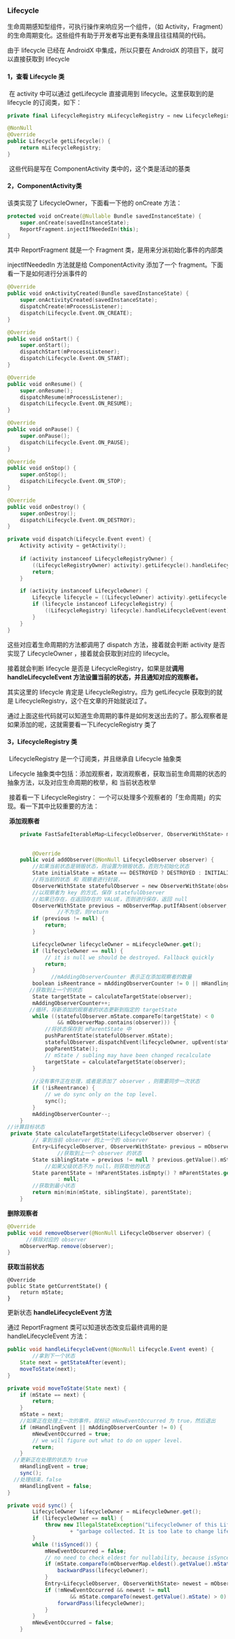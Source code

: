 ### Lifecycle

生命周期感知型组件，可执行操作来响应另一个组件，（如 Activity，Fragment）的生命周期变化。这些组件有助于开发者写出更有条理且往往精简的代码。

由于 lifecycle 已经在 AndroidX 中集成，所以只要在 AndroidX 的项目下，就可以直接获取到 lifecycle

#### 1，查看 Lifecycle 类

​		在 activity 中可以通过 getLifecycle 直接调用到 lifecycle。这里获取到的是 lifecycle 的订阅类，如下：

```kotlin
private final LifecycleRegistry mLifecycleRegistry = new LifecycleRegistry(this);

@NonNull
@Override
public Lifecycle getLifecycle() {
    return mLifecycleRegistry;
}
```

​	这些代码是写在 ComponentActivity 类中的，这个类是活动的基类



#### 2，ComponentActivity类

该类实现了 LifecycleOwner，下面看一下他的 onCreate 方法：

```kotlin
protected void onCreate(@Nullable Bundle savedInstanceState) {
    super.onCreate(savedInstanceState);
    ReportFragment.injectIfNeededIn(this);
}
```

其中 ReportFragment 就是一个 Fragment 类，是用来分派初始化事件的内部类

injectIfNeededIn 方法就是给 ComponentActivity 添加了一个 fragment。下面看一下是如何进行分派事件的

```kotlin
@Override
public void onActivityCreated(Bundle savedInstanceState) {
    super.onActivityCreated(savedInstanceState);
    dispatchCreate(mProcessListener);
    dispatch(Lifecycle.Event.ON_CREATE);
}

@Override
public void onStart() {
    super.onStart();
    dispatchStart(mProcessListener);
    dispatch(Lifecycle.Event.ON_START);
}

@Override
public void onResume() {
    super.onResume();
    dispatchResume(mProcessListener);
    dispatch(Lifecycle.Event.ON_RESUME);
}

@Override
public void onPause() {
    super.onPause();
    dispatch(Lifecycle.Event.ON_PAUSE);
}

@Override
public void onStop() {
    super.onStop();
    dispatch(Lifecycle.Event.ON_STOP);
}

@Override
public void onDestroy() {
    super.onDestroy();
    dispatch(Lifecycle.Event.ON_DESTROY);
}

private void dispatch(Lifecycle.Event event) {
    Activity activity = getActivity();
 
    if (activity instanceof LifecycleRegistryOwner) {
        ((LifecycleRegistryOwner) activity).getLifecycle().handleLifecycleEvent(event);
        return;
    }

    if (activity instanceof LifecycleOwner) {
        Lifecycle lifecycle = ((LifecycleOwner) activity).getLifecycle();
        if (lifecycle instanceof LifecycleRegistry) {
            ((LifecycleRegistry) lifecycle).handleLifecycleEvent(event);
        }
    }
}
```

这些对应着生命周期的方法都调用了 dispatch 方法，接着就会判断 activity 是否实现了 LifecycleOwner ，接着就会获取到对应的 lifecycle。

接着就会判断 lifecycle 是否是 LifecycleRegistry，如果是就**调用 handleLifecycleEvent 方法设置当前的状态，并且通知对应的观察者。**

其实这里的 lifecycle 肯定是 LifecycleRegistry。应为 getLifecycle 获取到的就是 LifecycleRegistry，这个在文章的开始就说过了。

通过上面这些代码就可以知道生命周期的事件是如何发送出去的了。那么观察者是如果添加的呢，这就需要看一下LifecycleRegistry 类了



#### 3，LifecycleRegistry 类

​	LifecycleRegistry 是一个订阅类，并且继承自 Lifecycle 抽象类

​	Lifecycle 抽象类中包括：添加观察者，取消观察者，获取当前生命周期的状态的抽象方法，以及对应生命周期的枚举，和 当前状态枚举

​	接着看一下 LifecycleRegistry： 一个可以处理多个观察者的「生命周期」的实现。看一下其中比较重要的方法：

​	**添加观察者**

```kotlin
    private FastSafeIterableMap<LifecycleObserver, ObserverWithState> mObserverMap = new FastSafeIterableMap<>();
		

		@Override
    public void addObserver(@NonNull LifecycleObserver observer) {
        //如果当前状态是销毁状态，则设置为销毁状态，否则为初始化状态
        State initialState = mState == DESTROYED ? DESTROYED : INITIALIZED;
        //将当前的状态 和 观察者进行封装，
        ObserverWithState statefulObserver = new ObserverWithState(observer, initialState);
        //以观察者为 key 的方式，保存 statefulObserver
        //如果已存在，在返回存在的 VALUE，否则进行保存，返回 null
        ObserverWithState previous = mObserverMap.putIfAbsent(observer, statefulObserver);
				//不为空，则return
        if (previous != null) {
            return;
        }

        LifecycleOwner lifecycleOwner = mLifecycleOwner.get();
        if (lifecycleOwner == null) {
            // it is null we should be destroyed. Fallback quickly
            return;
        }
			  //mAddingObserverCounter 表示正在添加观察者的数量
        boolean isReentrance = mAddingObserverCounter != 0 || mHandlingEvent;
       //获取到上一个的状态
        State targetState = calculateTargetState(observer);
        mAddingObserverCounter++;
       //循环，将新添加的观察者的状态更新到指定的 targetState
        while ((statefulObserver.mState.compareTo(targetState) < 0
                && mObserverMap.contains(observer))) {
          	//将状态保存到 mParentState 中
            pushParentState(statefulObserver.mState);
            statefulObserver.dispatchEvent(lifecycleOwner, upEvent(statefulObserver.mState));
            popParentState();
            // mState / subling may have been changed recalculate
            targetState = calculateTargetState(observer);
        }
		
      	//没有事件正在处理，或者是添加了 observer ，则需要同步一次状态
        if (!isReentrance) {
            // we do sync only on the top level.
            sync();
        }
        mAddingObserverCounter--;
    }
//计算目标状态
 private State calculateTargetState(LifecycleObserver observer) {
   		// 拿到当前 observer 的上一个的 observer
        Entry<LifecycleObserver, ObserverWithState> previous = mObserverMap.ceil(observer);
				//获取到上一个 observer 的状态
        State siblingState = previous != null ? previous.getValue().mState : null;
   			//如果父级状态不为 null，则获取他的状态
        State parentState = !mParentStates.isEmpty() ? mParentStates.get(mParentStates.size() - 1)
                : null;
   		//获取到最小状态
        return min(min(mState, siblingState), parentState);
    }
```

**删除观察者**

```java
@Override
public void removeObserver(@NonNull LifecycleObserver observer) {
	  //移除对应的 observer
    mObserverMap.remove(observer);
}
```

**获取当前状态**

```
@Override
public State getCurrentState() {
    return mState;
}
```

更新状态  **handleLifecycleEvent 方法** 

通过 ReportFragment 类可以知道状态改变后最终调用的是 handleLifecycleEvent 方法：

```java
public void handleLifecycleEvent(@NonNull Lifecycle.Event event) {
		//拿到下一个状态
    State next = getStateAfter(event);
    moveToState(next);
}

private void moveToState(State next) {
    if (mState == next) {
        return;
    }
    mState = next;
  	//如果正在处理上一次的事件，就标记 mNewEventOccurred 为 true，然后退出
    if (mHandlingEvent || mAddingObserverCounter != 0) {
        mNewEventOccurred = true;
        // we will figure out what to do on upper level.
        return;
    }
  //更新正在处理的状态为 true
    mHandlingEvent = true;
    sync();
  //处理结束，false
    mHandlingEvent = false;
}

private void sync() {
        LifecycleOwner lifecycleOwner = mLifecycleOwner.get();
        if (lifecycleOwner == null) {
            throw new IllegalStateException("LifecycleOwner of this LifecycleRegistry is already"
                    + "garbage collected. It is too late to change lifecycle state.");
        }
        while (!isSynced()) {
            mNewEventOccurred = false;
            // no need to check eldest for nullability, because isSynced does it for us.
            if (mState.compareTo(mObserverMap.eldest().getValue().mState) < 0) {
                backwardPass(lifecycleOwner);
            }
            Entry<LifecycleObserver, ObserverWithState> newest = mObserverMap.newest();
            if (!mNewEventOccurred && newest != null
                    && mState.compareTo(newest.getValue().mState) > 0) {
                forwardPass(lifecycleOwner);
            }
        }
        mNewEventOccurred = false;
    }
```

